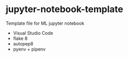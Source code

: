 # jupyter-notebook-template

Template file for ML jupyter notebook

- Visual Studio Code
- flake 8
- autopep8
- pyenv + pipenv